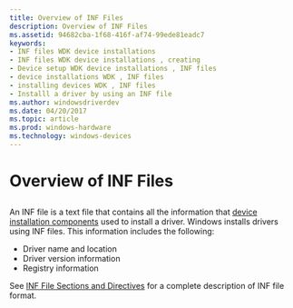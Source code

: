 ```yaml
---
title: Overview of INF Files
description: Overview of INF Files
ms.assetid: 94682cba-1f68-416f-af74-99ede81eadc7
keywords:
- INF files WDK device installations
- INF files WDK device installations , creating
- Device setup WDK device installations , INF files
- device installations WDK , INF files
- installing devices WDK , INF files
- Installl a driver by using an INF file
ms.author: windowsdriverdev
ms.date: 04/20/2017
ms.topic: article
ms.prod: windows-hardware
ms.technology: windows-devices
---
```


# Overview of INF Files


## <a href="" id="ddk-creating-an-inf-file-dg"></a>


An INF file is a text file that contains all the information that [device installation components](https://msdn.microsoft.com/library/windows/hardware/ff541277) used to install a driver. Windows installs drivers using INF files. This information includes the following:

-   Driver name and location
-   Driver version information
-   Registry information

See [INF File Sections and Directives](inf-file-sections-and-directives.md) for a complete description of INF file format.
